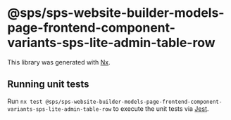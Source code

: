 # @sps/sps-website-builder-models-page-frontend-component-variants-sps-lite-admin-table-row

This library was generated with [Nx](https://nx.dev).

## Running unit tests

Run `nx test @sps/sps-website-builder-models-page-frontend-component-variants-sps-lite-admin-table-row` to execute the unit tests via [Jest](https://jestjs.io).
